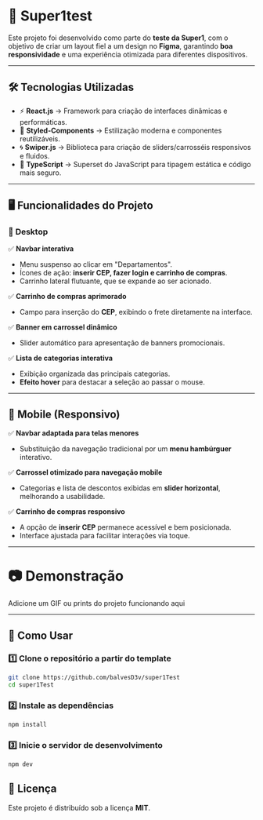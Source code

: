 # 🚀 Super1test

Este projeto foi desenvolvido como parte do **teste da Super1**, com o objetivo de criar um layout fiel a um design no **Figma**, garantindo **boa responsividade** e uma experiência otimizada para diferentes dispositivos.

---

## 🛠️ **Tecnologias Utilizadas**
- ⚡ **React.js** → Framework para criação de interfaces dinâmicas e performáticas.  
- 🎨 **Styled-Components** → Estilização moderna e componentes reutilizáveis.  
- 🌀 **Swiper.js** → Biblioteca para criação de sliders/carrosséis responsivos e fluidos.  
- 🔷 **TypeScript** → Superset do JavaScript para tipagem estática e código mais seguro.  

---

## 🖥️ **Funcionalidades do Projeto**

### 🔹 **Desktop**
✅ **Navbar interativa**  
- Menu suspenso ao clicar em "Departamentos".  
- Ícones de ação: **inserir CEP, fazer login e carrinho de compras**.  
- Carrinho lateral flutuante, que se expande ao ser acionado.  

✅ **Carrinho de compras aprimorado**  
- Campo para inserção do **CEP**, exibindo o frete diretamente na interface.  

✅ **Banner em carrossel dinâmico**  
- Slider automático para apresentação de banners promocionais.  

✅ **Lista de categorias interativa**  
- Exibição organizada das principais categorias.  
- **Efeito hover** para destacar a seleção ao passar o mouse.  

---

## 📱 **Mobile (Responsivo)**

✅ **Navbar adaptada para telas menores**  
- Substituição da navegação tradicional por um **menu hambúrguer** interativo.  

✅ **Carrossel otimizado para navegação mobile**  
- Categorias e lista de descontos exibidas em **slider horizontal**, melhorando a usabilidade.  

✅ **Carrinho de compras responsivo**  
- A opção de **inserir CEP** permanece acessível e bem posicionada.  
- Interface ajustada para facilitar interações via toque.  

---
# 📷 Demonstração
Adicione um GIF ou prints do projeto funcionando aqui


---
## 🚀 **Como Usar**
### 1️⃣ **Clone o repositório a partir do template**
```sh
git clone https://github.com/balvesD3v/super1Test
cd super1Test
```
### 2️⃣ **Instale as dependências**
```sh
npm install
```
### 3️⃣ **Inicie o servidor de desenvolvimento**
```sh
npm dev
```

## 📜 Licença
Este projeto é distribuído sob a licença **MIT**.
